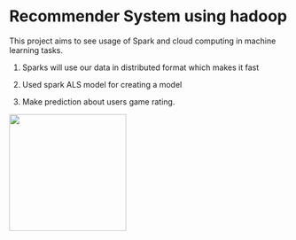 # Recommender System using hadoop

This project aims to see usage of Spark and cloud computing in machine learning tasks.



1. Sparks will use our data in distributed format which makes it fast

2. Used spark ALS model for creating a model

3. Make prediction about users game rating.

<img src="file:///Users/rojina/Desktop/term7/cloud%20computing/CloudComputing/RecommenderSystem-Spark/result.png" title="" alt="" width="211">
